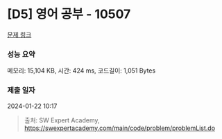 # [D5] 영어 공부 - 10507 

[문제 링크](https://swexpertacademy.com/main/code/problem/problemDetail.do?contestProbId=AXNQOb3avD0DFAXS) 

### 성능 요약

메모리: 15,104 KB, 시간: 424 ms, 코드길이: 1,051 Bytes

### 제출 일자

2024-01-22 10:17



> 출처: SW Expert Academy, https://swexpertacademy.com/main/code/problem/problemList.do